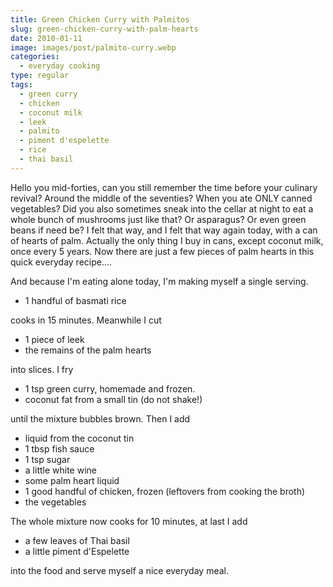 ```yaml
---
title: Green Chicken Curry with Palmitos
slug: green-chicken-curry-with-palm-hearts
date: 2010-01-11
image: images/post/palmito-curry.webp
categories: 
  - everyday cooking
type: regular
tags: 
  - green curry
  - chicken
  - coconut milk
  - leek
  - palmito
  - piment d'espelette
  - rice
  - thai basil
---
```


Hello you mid-forties, can you still remember the time before your culinary revival? Around the middle of the seventies? When you ate ONLY canned vegetables? Did you also sometimes sneak into the cellar at night to eat a whole bunch of mushrooms just like that? Or asparagus? Or even green beans if need be? I felt that way, and I felt that way again today, with a can of hearts of palm. Actually the only thing I buy in cans, except coconut milk, once every 5 years. Now there are just a few pieces of palm hearts in this quick everyday recipe....

And because I'm eating alone today, I'm making myself a single serving.

* 1 handful of basmati rice

cooks in 15 minutes. Meanwhile I cut

* 1 piece of leek 
* the remains of the palm hearts

into slices. I fry

* 1 tsp green curry, homemade and frozen.
* coconut fat from a small tin (do not shake!)

until the mixture bubbles brown. Then I add

* liquid from the coconut tin 
* 1 tbsp fish sauce 
* 1 tsp sugar 
* a little white wine 
* some palm heart liquid 
* 1 good handful of chicken, frozen (leftovers from cooking the broth) 
* the vegetables

The whole mixture now cooks for 10 minutes, at last I add

* a few leaves of Thai basil 
* a little piment d'Espelette

into the food and serve myself a nice everyday meal.
